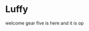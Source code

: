 # Luffy
welcome
gear five is here and it is op 
 
 
     
  
          
                             
                                
                                          
                                                                 
                                      
                                     
                       
           
     
 
